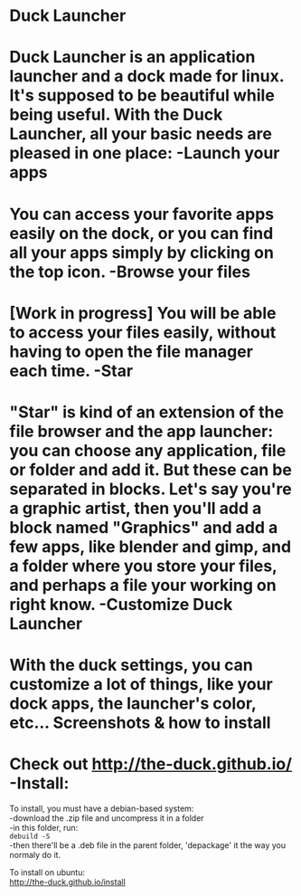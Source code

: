 Duck Launcher
========

Duck Launcher is an application launcher and a dock made for linux. 
It's supposed to be beautiful while being useful. With the Duck Launcher, all your basic needs are pleased in one place:
  -Launch your apps
========
  You can access your favorite apps easily on the dock, or you can find all your apps simply by clicking on the top icon.
  -Browse your files
========
  [Work in progress]
  You will be able to access your files easily, without having to open the file manager each time.
 -Star
======
  "Star" is kind of an extension of the file browser and the app launcher: you can choose any application, file or folder   and add it. But these can be separated in blocks. Let's say you're a graphic artist, then you'll add a block named       "Graphics" and add a few apps, like blender and gimp, and a folder where you store your files, and perhaps a file your     working on right know.
  -Customize Duck Launcher
========
  With the duck settings, you can customize a lot of things, like your dock apps, the launcher's color, etc...
Screenshots & how to install
========
 Check out http://the-duck.github.io/
 -Install:
========
  To install, you must have a debian-based system:    
    -download the .zip file and uncompress it in a folder     
    -in this folder, run:     
      `debuild -S`     
    -then there'll be a .deb file in the parent folder, 'depackage' it the way you normaly do it.     
    
    
  To install on ubuntu:     
    http://the-duck.github.io/install
  
